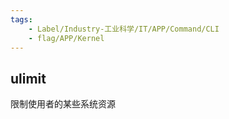 ```yaml
---
tags:
    - Label/Industry-工业科学/IT/APP/Command/CLI
    - flag/APP/Kernel
---
```


## ulimit

限制使用者的某些系统资源